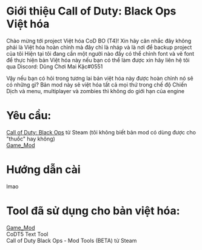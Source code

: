 # Giới thiệu Call of Duty: Black Ops Việt hóa

Chào mừng tới project Việt hóa CoD BO (T4)! Xin hãy cân nhắc đây không phải là Việt hóa hoàn chỉnh mà đây chỉ là nháp và là nơi để backup project của tôi
Hiện tại tôi đang cần một người nào đấy có thể chỉnh font và vẽ font để thực hiện bản Việt hóa này nếu bạn có thể làm được xin hãy liên hệ tôi qua Discord: Dũng Chơi Mai Kặc#0551

Vậy nếu bạn có hỏi trong tương lai bản việt hóa này được hoàn chỉnh nó sẽ có những gì? Bản mod này sẽ việt hóa tất cả mọi thứ trong chế độ Chiến Dịch và menu, multiplayer và zombies thì không do giới hạn của engine

# Yêu cầu:
[Call of Duty: Black Ops](https://store.steampowered.com/app/42700/Call_of_Duty_Black_Ops/) từ Steam (tôi không biết bản mod có dùng được cho "thuốc" hay không) <br />
[Game_Mod](https://github.com/Nukem9/LinkerMod/releases)

# Hướng dẫn cài
lmao

# Tool đã sử dụng cho bản việt hóa:
[Game_Mod](https://github.com/Nukem9/LinkerMod/releases) <br />
CoDT5 Text Tool <br />
Call of Duty Black Ops - Mod Tools (BETA) từ Steam <br />
